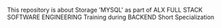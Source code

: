 This repository is about Storage 'MYSQL' as part of ALX FULL STACK SOFTWARE ENGINEERING Training during BACKEND Short Specialization
